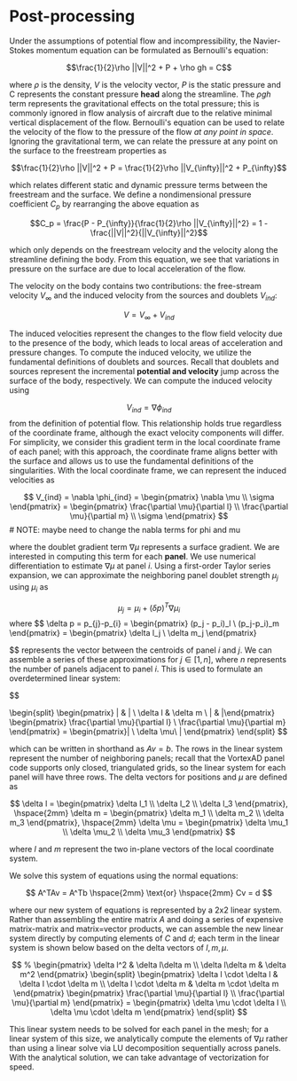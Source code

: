 # Post-processing

Under the assumptions of potential flow and incompressibility, the Navier-Stokes momentum equation can be formulated as Bernoulli's equation:

$$\frac{1}{2}\rho ||V||^2 + P + \rho gh = C$$

where $\rho$ is the density, $V$ is the velocity vector, $P$ is the static pressure and C represents the constant pressure **head** along the streamline. The $\rho g h$ term represents the gravitational effects on the total pressure; this is commonly ignored in flow analysis of aircraft due to the relative minimal vertical displacement of the flow. Bernoulli's equation can be used to relate the velocity of the flow to the pressure of the flow *at any point in space*. Ignoring the gravitational term, we can relate the pressure at any point on the surface to the freestream properties as

$$\frac{1}{2}\rho ||V||^2 + P = \frac{1}{2}\rho ||V_{\infty}||^2 + P_{\infty}$$

which relates different static and dynamic pressure terms between the freestream and the surface. We define a nondimensional pressure coefficient $C_p$ by rearranging the above equation as

$$C_p = \frac{P - P_{\infty}}{\frac{1}{2}\rho ||V_{\infty}||^2} = 1 - \frac{||V||^2}{||V_{\infty}||^2}$$

which only depends on the freestream velocity and the velocity along the streamline defining the body. From this equation, we see that variations in pressure on the surface are due to local acceleration of the flow.

The velocity on the body contains two contributions: the free-stream velocity $V_{\infty}$ and the induced velocity from the sources and doublets $V_{ind}$:

$$V = V_{\infty} + V_{ind}$$

The induced velocities represent the changes to the flow field velocity due to the presence of the body, which leads to local areas of acceleration and pressure changes. To compute the induced velocity, we utilize the fundamental definitions of doublets and sources. Recall that doublets and sources represent the 
incremental **potential and velocity** jump across the surface of the body, respectively. We can compute the induced velocity using 

<!-- Mathematically, these can be represented as 

$$\mu = \phi_o - \phi_i$$
$$\sigma = (V_o-V_i) \cdot \vec{n}$$ -->

 
$$ V_{ind} = \nabla \phi_{ind}$$
from the definition of potential flow. This relationship holds true regardless of the coordinate frame, although the exact velocity components will differ. For simplicity, we consider this gradient term in the local coordinate frame of each panel; with this approach, the coordinate frame aligns better with the surface and allows us to use the fundamental definitions of the singularities. With the local coordinate frame, we can represent the induced velocities as 

$$
V_{ind} = \nabla \phi_{ind} = \begin{pmatrix} \nabla \mu \\ \sigma \end{pmatrix} = \begin{pmatrix} \frac{\partial \mu}{\partial l} \\ \frac{\partial \mu}{\partial m} \\ \sigma \end{pmatrix}
$$ # NOTE: maybe need to change the nabla terms for phi and mu 

where the doublet gradient term $\nabla \mu$ represents a surface gradient. We are interested in computing this term for each **panel**.<!-- We know the sources $\sigma$ represent the normal component of the velocity jump across the boundary; therefore, we can deduce that the doublet gradient contains only terms in the tangent plane.  -->
We use numerical differentiation to estimate $\nabla \mu$ at panel $i$. Using a first-order Taylor series expansion, we can approximate the neighboring panel doublet strength $\mu_j$ using $\mu_i$ as

$$
\mu_{j} = \mu_i + (\delta p)^T \nabla \mu_i
$$
where
$$
\delta p = p_{j}-p_{i} = \begin{pmatrix} (p_j - p_i)_l \\ (p_j-p_i)_m \end{pmatrix} = \begin{pmatrix} \delta l_j \\ \delta m_j \end{pmatrix}

$$
represents the vector between the centroids of panel $i$ and $j$. We can assemble a series of these approximations for $j \in [1,n]$, where $n$ represents the number of panels adjacent to panel $i$. This is used to formulate an overdetermined linear system:

$$

\begin{split}
\begin{pmatrix} | & | \\ \delta l & \delta m \\ | & |\end{pmatrix} \begin{pmatrix} \frac{\partial \mu}{\partial l} \\ \frac{\partial \mu}{\partial m} \end{pmatrix} = \begin{pmatrix}| \\ \delta \mu\\ | \end{pmatrix}
\end{split}
$$

which can be written in shorthand as $Av = b$. The rows in the linear system represent the number of neighboring panels; recall that the VortexAD panel code supports only closed, triangulated grids, so the linear system for each panel will have three rows. The delta vectors for positions and $\mu$ are defined as

$$
\delta l = \begin{pmatrix} \delta l_1 \\ \delta l_2 \\ \delta l_3 \end{pmatrix}, \hspace{2mm} \delta m = \begin{pmatrix} \delta m_1 \\ \delta m_2 \\ \delta m_3 \end{pmatrix}, \hspace{2mm} \delta \mu = \begin{pmatrix} \delta \mu_1 \\ \delta \mu_2 \\ \delta \mu_3 \end{pmatrix}
$$

where $l$ and $m$ represent the two in-plane vectors of the local coordinate system.

<!-- We pose this as a least-squares regression problem:
$$
min_v |Av - b|
$$ -->

We solve this system of equations using the normal equations:

$$
A^TAv = A^Tb \hspace{2mm} \text{or} \hspace{2mm} Cv = d
$$

where our new system of equations is represented by a 2x2 linear system. Rather than assembling the entire matrix $A$ and doing a series of expensive matrix-matrix and matrix=vector products, we can assemble the new linear system directly by computing elements of $C$ and $d$; each term in the linear system is shown below based on the delta vectors of $l, m, \mu$.

$$
% \begin{pmatrix} \delta l^2 & \delta l\delta m \\ \delta l\delta m &  \delta m^2 \end{pmatrix}
\begin{split}
\begin{pmatrix} \delta l \cdot \delta l &  \delta l \cdot \delta m \\ \delta l \cdot \delta m &  \delta m \cdot \delta m \end{pmatrix} \begin{pmatrix} \frac{\partial \mu}{\partial l} \\ \frac{\partial \mu}{\partial m} \end{pmatrix} = \begin{pmatrix} \delta \mu \cdot \delta l \\ \delta \mu \cdot \delta m \end{pmatrix}
\end{split}
$$

This linear system needs to be solved for each panel in the mesh; for a linear system of this size, we analytically compute the elements of $\nabla \mu$ rather than using a linear solve via LU decomposition sequentially across panels. With the analytical solution, we can take advantage of vectorization for speed.